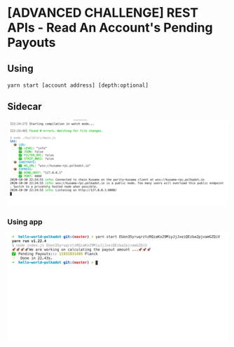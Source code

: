 # [ADVANCED CHALLENGE] REST APIs - Read An Account's Pending Payouts

## Using

```
yarn start [account address] [depth:optional]
```
## Sidecar
![Sidecar](https://github.com/vipin-ng/hello-world-polkadot/blob/master/sidecar.png?raw=true)

### Using app
![Using App](https://github.com/vipin-ng/hello-world-polkadot/blob/master/using.png?raw=true)
